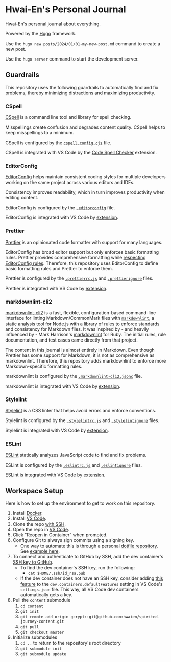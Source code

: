 # Hwai-En's Personal Journal

Hwai-En's personal journal about everything.

Powered by the [Hugo](https://gohugo.io/) framework.

Use the `hugo new posts/2024/01/01-my-new-post.md` command to create a new post.

Use the `hugo server` command to start the development server.

## Guardrails

This repository uses the following guardrails to automatically find and fix problems, thereby minimizing distractions and maximizing productivity.

### CSpell

[CSpell](https://cspell.org/) is a command line tool and library for spell checking.

Misspellings create confusion and degrades content quality. CSpell helps to keep misspellings to a minimum.

CSpell is configured by the [`cspell.config.cjs`](cspell.config.cjs) file.

CSpell is integrated with VS Code by the [Code Spell Checker](https://marketplace.visualstudio.com/items?itemName=streetsidesoftware.code-spell-checker) extension.

### EditorConfig

[EditorConfig](https://editorconfig.org/) helps maintain consistent coding styles for multiple developers working on the same project across various editors and IDEs.

Consistency improves readability, which in turn improves productivity when editing content.

EditorConfig is configured by the [`.editorconfig`](.editorconfig) file.

EditorConfig is integrated with VS Code by [extension](https://marketplace.visualstudio.com/items?itemName=EditorConfig.EditorConfig).

### Prettier

[Prettier](https://prettier.io/) is an opinionated code formatter with support for many languages.

EditorConfig has broad editor support but only enforces basic formatting rules. Prettier provides comprehensive formatting while [respecting EditorConfig rules](https://prettier.io/docs/en/configuration.html#editorconfig). Therefore, this repository uses EditorConfig to define basic formatting rules and Prettier to enforce them.

Prettier is configured by the [`.prettierrc.js`](.prettierrc.js) and [`.prettierignore`](.prettierignore) files.

Prettier is integrated with VS Code by [extension](https://marketplace.visualstudio.com/items?itemName=esbenp.prettier-vscode).

### markdownlint-cli2

[markdownlint-cli2](https://github.com/DavidAnson/markdownlint-cli2) is a fast, flexible, configuration-based command-line interface for linting Markdown/CommonMark files with [`markdownlint`](https://github.com/DavidAnson/markdownlint), a static analysis tool for Node.js with a library of rules to enforce standards and consistency for Markdown files. It was inspired by - and heavily influenced by - Mark Harrison's [markdownlint](https://github.com/markdownlint/markdownlint) for Ruby. The initial rules, rule documentation, and test cases came directly from that project.

The content in this journal is almost entirely in Markdown. Even though Prettier has some support for Markdown, it is not as comprehensive as markdownlint. Therefore, this repository adds markdownlint to enforce more Markdown-specific formatting rules.

markdownlint is configured by the [`.markdownlint-cli2.jsonc`](.markdownlint-cli2.jsonc) file.

markdownlint is integrated with VS Code by [extension](https://marketplace.visualstudio.com/items?itemName=DavidAnson.vscode-markdownlint).

### Stylelint

[Stylelint](https://stylelint.io/) is a CSS linter that helps avoid errors and enforce conventions.

Stylelint is configured by the [`.stylelintrc.js`](.stylelintrc.js) and [`.stylelintignore`](.stylelintignore) files.

Stylelint is integrated with VS Code by [extension](https://marketplace.visualstudio.com/items?itemName=stylelint.vscode-stylelint).

### ESLint

[ESLint](https://eslint.org/) statically analyzes JavaScript code to find and fix problems.

ESLint is configured by the [`.eslintrc.js`](.eslintrc.js) and [`.eslintignore`](.eslintignore) files.

ESLint is integrated with VS Code by [extension](https://marketplace.visualstudio.com/items?itemName=dbaeumer.vscode-eslint).

## Workspace Setup

Here is how to set up the environment to get to work on this repository.

1. Install [Docker](https://www.docker.com/).
1. Install [VS Code](https://code.visualstudio.com/).
1. Clone the repo [with SSH](https://docs.github.com/en/get-started/getting-started-with-git/about-remote-repositories#cloning-with-ssh-urls).
1. Open the repo in [VS Code](https://en.wikipedia.org/wiki/Visual_Studio_Code).
1. Click "Reopen in Container" when prompted.
1. Configure Git to always sign commits using a signing key.
   -  One way to automate this is through a personal [dotfile repository](https://code.visualstudio.com/docs/devcontainers/containers#_personalizing-with-dotfile-repositories). See [example here](https://github.com/hwaien/dotfiles/blob/main/install.sh).
1. To connect and authenticate to GitHub by SSH, add the dev container's [SSH key to GitHub](https://docs.github.com/en/authentication/connecting-to-github-with-ssh/adding-a-new-ssh-key-to-your-github-account).
   -  To find the dev container's SSH key, run the following:
      -  `cat $HOME/.ssh/id_rsa.pub`
   -  If the dev container does not have an SSH key, consider adding [this feature](https://github.com/hwaien/devcontainer-features/pkgs/container/devcontainer-features%2Fssh-keygen) to the `dev.containers.defaultFeatures` setting in VS Code's `settings.json` file. This way, all VS Code dev containers automatically gets a key.
1. Pull the `content` submodule
   1. `cd content`
   1. `git init`
   1. `git remote add origin gcrypt::git@github.com:hwaien/spirited-journey-content.git`
   1. `git pull`
   1. `git checkout master`
1. Initialize submodules
   1. `cd ..` to return to the repository's root directory
   1. `git submodule init`
   1. `git submodule update`

